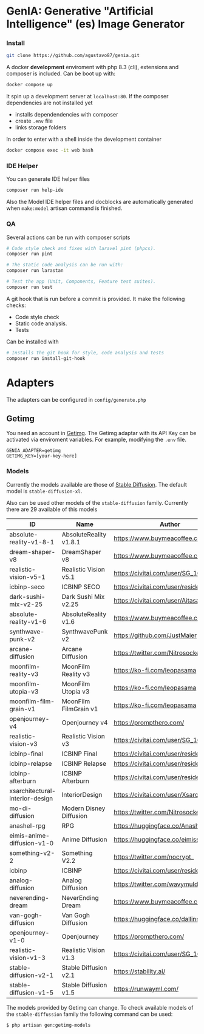# GenIA: Generative "Artificial Intelligence" (es) Image Generator

### Install

```sh
git clone https://github.com/agustavo87/genia.git
```

A docker **development** enviroment with php 8.3 (cli), extensions and composer is included. Can be boot up with:

```sh
docker compose up
```

It spin up a development server at `localhost:80`. If the composer dependencies are not installed yet
- installs dependendencies with composer
- create `.env` file 
- links storage folders

In order to enter with a shell inside the development container

```sh
docker compose exec -it web bash
```

### IDE Helper

You can generate IDE helper files 

```sh
composer run help-ide
```

Also the Model IDE helper files and docblocks are automatically generated when `make:model` artisan command is finished.

### QA

Several actions can be run with composer scripts

```sh
# Code style check and fixes with laravel pint (phpcs).
composer run pint

# The static code analysis can be run with:
composer run larastan

# Test the app (Unit, Components, Feature test suites).
composer run test
```

A git hook that is run before a commit is provided. It make the following checks:

- Code style check
- Static code analysis.
- Tests

Can be installed with

```sh
# Installs the git hook for style, code analysis and tests
composer run install-git-hook
``` 

# Adapters

The adapters can be configured in `config/generate.php`

## Getimg

You need an account in [Getimg](https://getimg.ai/]). The Getimg adaptar with its API Key can be activated via enviroment variables. For example, modifying the `.env` file.

```
GENIA_ADAPTER=getimg
GETIMG_KEY=[your-key-here]
```

### Models

Currently the models available are those of [Stable Diffusion](https://stability.ai/). The default model is `stable-diffusion-xl`.

Also can be used other models of the `stable-diffusion` family. Currently there are 29 available of this models

| ID                              | Name                    | Author                                   |
|---------------------------------|-------------------------|------------------------------------------|
| absolute-reality-v1-8-1         | AbsoluteReality v1.8.1  | https://www.buymeacoffee.com/lykon       |
| dream-shaper-v8                 | DreamShaper v8          | https://www.buymeacoffee.com/lykon       |
| realistic-vision-v5-1           | Realistic Vision v5.1   | https://civitai.com/user/SG_161222       |
| icbinp-seco                     | ICBINP SECO             | https://civitai.com/user/residentchiefnz |
| dark-sushi-mix-v2-25            | Dark Sushi Mix v2.25    | https://civitai.com/user/Aitasai         |
| absolute-reality-v1-6           | AbsoluteReality v1.6    | https://www.buymeacoffee.com/lykon       |
| synthwave-punk-v2               | SynthwavePunk v2        | https://github.com/JustMaier             |
| arcane-diffusion                | Arcane Diffusion        | https://twitter.com/Nitrosocke           |
| moonfilm-reality-v3             | MoonFilm Reality v3     | https://ko-fi.com/leopasama              |
| moonfilm-utopia-v3              | MoonFilm Utopia v3      | https://ko-fi.com/leopasama              |
| moonfilm-film-grain-v1          | MoonFilm FilmGrain v1   | https://ko-fi.com/leopasama              |
| openjourney-v4                  | Openjourney v4          | https://prompthero.com/                  |
| realistic-vision-v3             | Realistic Vision v3     | https://civitai.com/user/SG_161222       |
| icbinp-final                    | ICBINP Final            | https://civitai.com/user/residentchiefnz |
| icbinp-relapse                  | ICBINP Relapse          | https://civitai.com/user/residentchiefnz |
| icbinp-afterburn                | ICBINP Afterburn        | https://civitai.com/user/residentchiefnz |
| xsarchitectural-interior-design | InteriorDesign          | https://civitai.com/user/Xsarchitectural |
| mo-di-diffusion                 | Modern Disney Diffusion | https://twitter.com/Nitrosocke           |
| anashel-rpg                     | RPG                     | https://huggingface.co/Anashel           |
| eimis-anime-diffusion-v1-0      | Anime Diffusion         | https://huggingface.co/eimiss            |
| something-v2-2                  | Something V2.2          | https://twitter.com/nocrypt_             |
| icbinp                          | ICBINP                  | https://civitai.com/user/residentchiefnz |
| analog-diffusion                | Analog Diffusion        | https://twitter.com/wavymulder           |
| neverending-dream               | NeverEnding Dream       | https://www.buymeacoffee.com/lykon       |
| van-gogh-diffusion              | Van Gogh Diffusion      | https://huggingface.co/dallinmackay      |
| openjourney-v1-0                | Openjourney             | https://prompthero.com/                  |
| realistic-vision-v1-3           | Realistic Vision v1.3   | https://civitai.com/user/SG_161222       |
| stable-diffusion-v2-1           | Stable Diffusion v2.1   | https://stability.ai/                    |
| stable-diffusion-v1-5           | Stable Diffusion v1.5   | https://runwayml.com/                    |

The models provided by Getimg can change. To check available models of the `stable-diffussion` family the following command can be used:

```sh
$ php artisan gen:getimg-models
```
